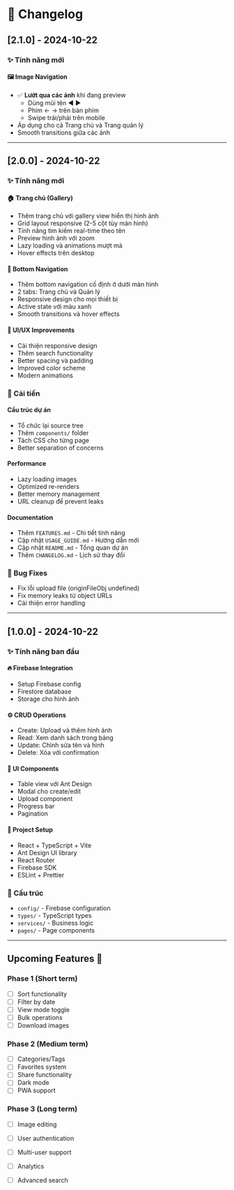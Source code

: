# 📝 Changelog

## [2.1.0] - 2024-10-22

### ✨ Tính năng mới

#### 🖼️ Image Navigation
- ✅ **Lướt qua các ảnh** khi đang preview
  - Dùng mũi tên ◀ ▶ 
  - Phím ← → trên bàn phím
  - Swipe trái/phải trên mobile
- Áp dụng cho cả Trang chủ và Trang quản lý
- Smooth transitions giữa các ảnh

---

## [2.0.0] - 2024-10-22

### ✨ Tính năng mới

#### 🏠 Trang chủ (Gallery)
- Thêm trang chủ với gallery view hiển thị hình ảnh
- Grid layout responsive (2-5 cột tùy màn hình)
- Tính năng tìm kiếm real-time theo tên
- Preview hình ảnh với zoom
- Lazy loading và animations mượt mà
- Hover effects trên desktop

#### 📱 Bottom Navigation
- Thêm bottom navigation cố định ở dưới màn hình
- 2 tabs: Trang chủ và Quản lý
- Responsive design cho mọi thiết bị
- Active state với màu xanh
- Smooth transitions và hover effects

#### 🎨 UI/UX Improvements
- Cải thiện responsive design
- Thêm search functionality
- Better spacing và padding
- Improved color scheme
- Modern animations

### 🔧 Cải tiến

#### Cấu trúc dự án
- Tổ chức lại source tree
- Thêm `components/` folder
- Tách CSS cho từng page
- Better separation of concerns

#### Performance
- Lazy loading images
- Optimized re-renders
- Better memory management
- URL cleanup để prevent leaks

#### Documentation
- Thêm `FEATURES.md` - Chi tiết tính năng
- Cập nhật `USAGE_GUIDE.md` - Hướng dẫn mới
- Cập nhật `README.md` - Tổng quan dự án
- Thêm `CHANGELOG.md` - Lịch sử thay đổi

### 🐛 Bug Fixes
- Fix lỗi upload file (originFileObj undefined)
- Fix memory leaks từ object URLs
- Cải thiện error handling

---

## [1.0.0] - 2024-10-22

### ✨ Tính năng ban đầu

#### 🔥 Firebase Integration
- Setup Firebase config
- Firestore database
- Storage cho hình ảnh

#### ⚙️ CRUD Operations
- Create: Upload và thêm hình ảnh
- Read: Xem danh sách trong bảng
- Update: Chỉnh sửa tên và hình
- Delete: Xóa với confirmation

#### 🎨 UI Components
- Table view với Ant Design
- Modal cho create/edit
- Upload component
- Progress bar
- Pagination

#### 📝 Project Setup
- React + TypeScript + Vite
- Ant Design UI library
- React Router
- Firebase SDK
- ESLint + Prettier

### 📁 Cấu trúc
- `config/` - Firebase configuration
- `types/` - TypeScript types
- `services/` - Business logic
- `pages/` - Page components

---

## Upcoming Features 🚀

### Phase 1 (Short term)
- [ ] Sort functionality
- [ ] Filter by date
- [ ] View mode toggle
- [ ] Bulk operations
- [ ] Download images

### Phase 2 (Medium term)
- [ ] Categories/Tags
- [ ] Favorites system
- [ ] Share functionality
- [ ] Dark mode
- [ ] PWA support

### Phase 3 (Long term)
- [ ] Image editing
- [ ] User authentication
- [ ] Multi-user support
- [ ] Analytics
- [ ] Advanced search

